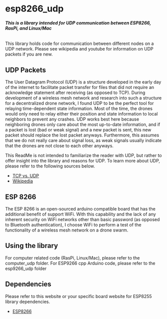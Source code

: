 # esp8266_udp
###### **This is a library intended for UDP communication between ESP8266, RasPi, and Linux/Mac**

This library holds code for communication between different nodes on a UDP network. Please see wikipedia and youtube for information on UDP packets if you are new. 

## UDP Packets
The User Datagram Protocol (UDP) is a structure developed in the early day of the internet to facilitate packet transfer for files that did not require an acknowledge statement 
after receiving (as opposed to TCP). During development of a wireless mesh network and research into such a structure for a decentralized drone network, I found UDP to be 
the perfect tool for relaying time-dependent state information. Most of the time, the drones would only need to relay either their position and state information to local
neighbors to prevent any crashes. UDP works best here because neighboring drones only care about the most up-to-date information, and if a packet is lost (bad or weak signal) and 
a new packet is sent, this new packet should replace the lost packet anyways. Furthermore, this assumes that we do not really care about signal loss, as weak signals usually indicate
that the drones are not close to each other anyways.

This ReadMe is not intended to familiarize the reader with UDP, but rather to offer insight into the library and reasons for UDP. To learn more about UDP, please refer to the
following sources below.
- [TCP vs. UDP](https://www.youtube.com/watch?v=uwoD5YsGACg)
- [Wikipedia](https://en.wikipedia.org/wiki/User_Datagram_Protocol)

## ESP 8266
The ESP 8266 is an open-sourced arduino compatible board that has the additional benefit of support WiFi. With this capability and the lack of any inherent security on 
WiFi networks other than basic password (as opposed to Bluetooth authentication), I choose WiFi to perform a test of the functionality of a wireless mesh network on a 
drone swarm. 

## Using the library
For computer related code (RasPi, Linux/Mac), please refer to the computer_udp folder. 
For ESP9266 cpp Arduino code, please refer to the esp9266_udp folder

## Dependencies
Please refer to this website or your specific board website for ESP8255 library dependencies.
- [ESP8266](https://dzone.com/articles/programming-the-esp8266-with-the-arduino-ide-in-3)

